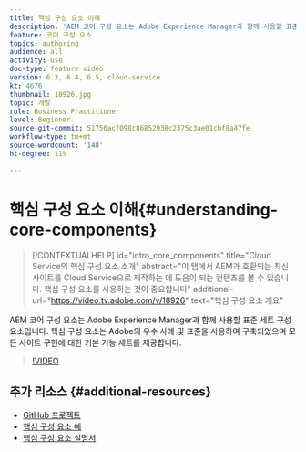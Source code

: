```yaml
---
title: 핵심 구성 요소 이해
description: 'AEM 코어 구성 요소는 Adobe Experience Manager과 함께 사용할 표준 세트 구성 요소입니다. 핵심 구성 요소는 Adobe의 우수 사례 및 표준을 사용하여 구축되었으며 모든 사이트 구현에 대한 기본 기능 세트를 제공합니다. '
feature: 코어 구성 요소
topics: authoring
audience: all
activity: use
doc-type: feature video
version: 6.3, 6.4, 6.5, cloud-service
kt: 4676
thumbnail: 18926.jpg
topic: 개발
role: Business Practitioner
level: Beginner
source-git-commit: 51756acf098c86852038c2375c3ae01cbf8a47fe
workflow-type: tm+mt
source-wordcount: '148'
ht-degree: 11%

---
```



# 핵심 구성 요소 이해{#understanding-core-components}

>[!CONTEXTUALHELP]
>id="intro_core_components"
>title="Cloud Service의 핵심 구성 요소 소개"
>abstract="이 탭에서 AEM과 호환되는 최신 사이트를 Cloud Service으로 제작하는 데 도움이 되는 컨텐츠를 볼 수 있습니다. 핵심 구성 요소를 사용하는 것이 중요합니다"
>additional-url="https://video.tv.adobe.com/v/18926" text="핵심 구성 요소 개요"

AEM 코어 구성 요소는 Adobe Experience Manager과 함께 사용할 표준 세트 구성 요소입니다. 핵심 구성 요소는 Adobe의 우수 사례 및 표준을 사용하여 구축되었으며 모든 사이트 구현에 대한 기본 기능 세트를 제공합니다.

>[!VIDEO](https://video.tv.adobe.com/v/18926/?quality=12&learn=on)

## 추가 리소스 {#additional-resources}

* [GitHub 프로젝트](https://github.com/adobe/aem-core-wcm-components)
* [핵심 구성 요소 예](https://www.aemcomponents.dev/)
* [핵심 구성 요소 설명서](https://docs.adobe.com/content/help/ko/experience-manager-core-components/using/introduction.html)
